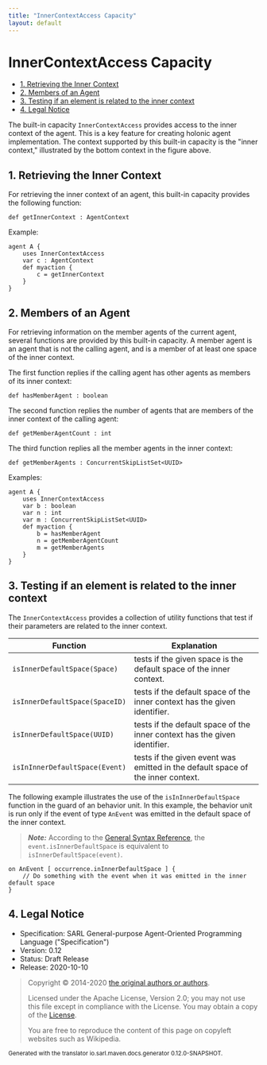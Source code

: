 ```yaml
---
title: "InnerContextAccess Capacity"
layout: default
---
```


# InnerContextAccess Capacity


<ul class="page_outline" id="page_outline">

<li><a href="#1-retrieving-the-inner-context">1. Retrieving the Inner Context</a></li>
<li><a href="#2-members-of-an-agent">2. Members of an Agent</a></li>
<li><a href="#3-testing-if-an-element-is-related-to-the-inner-context">3. Testing if an element is related to the inner context</a></li>
<li><a href="#4-legal-notice">4. Legal Notice</a></li>

</ul>


The built-in capacity `InnerContextAccess` provides access to the inner context of the agent.
This is a key feature for creating holonic agent implementation.
The context supported by this built-in capacity is the "inner context," illustrated by the
bottom context in the figure above.





## 1. Retrieving the Inner Context

For retrieving the inner context of an agent, this built-in capacity provides the following function:

```sarl
def getInnerContext : AgentContext
```



Example:
```sarl
agent A {
	uses InnerContextAccess
	var c : AgentContext
	def myaction {
		c = getInnerContext
	}
}
```



## 2. Members of an Agent

For retrieving information on the member agents of the current agent, several functions are
provided by this built-in capacity.
A member agent is an agent that is not the calling agent, and is a member of at least
one space of the inner context.

The first function replies if the calling agent has other agents as members of its inner context:
```sarl
def hasMemberAgent : boolean
```



The second function replies the number of agents that are members of the inner context of the calling agent:
```sarl
def getMemberAgentCount : int
```



The third function replies all the member agents in the inner context:
```sarl
def getMemberAgents : ConcurrentSkipListSet<UUID>
```



Examples:
```sarl
agent A {
	uses InnerContextAccess
	var b : boolean
	var n : int
	var m : ConcurrentSkipListSet<UUID>
	def myaction {
		b = hasMemberAgent
		n = getMemberAgentCount
		m = getMemberAgents
	}
}
```



## 3. Testing if an element is related to the inner context

The `InnerContextAccess` provides a collection of utility functions that test if their parameters
are related to the inner context.


| Function                           | Explanation                                                                     |
| ---------------------------------- | ------------------------------------------------------------------------------- |
| `isInnerDefaultSpace(Space)`   | tests if the given space is the default space of the inner context.             |
| `isInnerDefaultSpace(SpaceID)` | tests if the default space of the inner context has the given identifier.       |
| `isInnerDefaultSpace(UUID)`    | tests if the default space of the inner context has the given identifier.       |
| `isInInnerDefaultSpace(Event)` | tests if the given event was emitted in the default space of the inner context. |


The following example illustrates the use of the `isInInnerDefaultSpace` function in the guard
of an behavior unit. In this example, the behavior unit is run only if the event
of type `AnEvent` was emitted in the default space of the inner context.

> **_Note:_** According to the [General Syntax Reference](../GeneralSyntax.html),
> the `event.isInnerDefaultSpace` is equivalent to `isInnerDefaultSpace(event)`.

```sarl
on AnEvent [ occurrence.inInnerDefaultSpace ] {
	// Do something with the event when it was emitted in the inner default space
}
```



## 4. Legal Notice

* Specification: SARL General-purpose Agent-Oriented Programming Language ("Specification")
* Version: 0.12
* Status: Draft Release
* Release: 2020-10-10

> Copyright &copy; 2014-2020 [the original authors or authors](http://www.sarl.io/about/index.html).
>
> Licensed under the Apache License, Version 2.0;
> you may not use this file except in compliance with the License.
> You may obtain a copy of the [License](http://www.apache.org/licenses/LICENSE-2.0).
>
> You are free to reproduce the content of this page on copyleft websites such as Wikipedia.

<small>Generated with the translator io.sarl.maven.docs.generator 0.12.0-SNAPSHOT.</small>